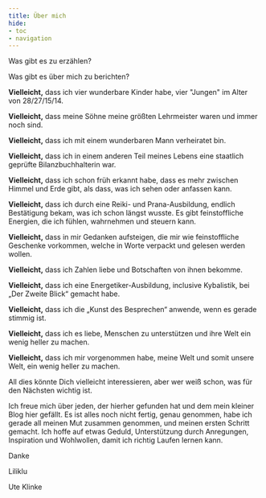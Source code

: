 ```yaml
---
title: Über mich
hide:
- toc
- navigation
---
```



Was gibt es zu erzählen?

Was gibt es über mich zu berichten?

 

**Vielleicht,** dass ich vier wunderbare Kinder habe, vier "Jungen" im Alter von 28/27/15/14.

**Vielleicht,** dass meine Söhne meine größten Lehrmeister waren und immer noch sind.

 

**Vielleicht,** dass ich mit einem wunderbaren Mann verheiratet bin.

 

**Vielleicht,** dass ich in einem anderen Teil meines Lebens eine staatlich geprüfte Bilanzbuchhalterin war.

**Vielleicht,** dass ich schon früh erkannt habe, dass es mehr zwischen Himmel und Erde gibt, als dass, was ich sehen oder anfassen kann.

**Vielleicht,** dass ich durch eine Reiki- und Prana-Ausbildung, endlich Bestätigung bekam, was ich schon längst wusste. Es gibt feinstoffliche Energien, die ich fühlen, wahrnehmen und steuern kann.

**Vielleicht,** dass in mir Gedanken aufsteigen, die mir wie feinstoffliche Geschenke vorkommen, welche in Worte verpackt und gelesen werden wollen.

**Vielleicht,** dass ich Zahlen liebe und Botschaften von ihnen bekomme.

**Vielleicht,** dass ich eine Energetiker-Ausbildung, inclusive Kybalistik, bei „Der Zweite Blick“ gemacht habe.

**Vielleicht,** dass ich die „Kunst des Besprechen“ anwende, wenn es gerade stimmig ist.

 

**Vielleicht,** dass ich es liebe, Menschen zu unterstützen und ihre Welt ein wenig heller zu machen.

 

**Vielleicht,** dass ich mir vorgenommen habe, meine Welt und somit unsere Welt, ein wenig heller zu machen.

 

All dies könnte Dich vielleicht interessieren, aber wer weiß schon, was für den Nächsten wichtig ist.

 

Ich freue mich über jeden, der hierher gefunden hat und dem mein kleiner Blog hier gefällt. Es ist alles noch nicht fertig, genau genommen, habe ich gerade all meinen Mut zusammen genommen, und meinen ersten Schritt gemacht. Ich hoffe auf etwas Geduld, Unterstützung durch Anregungen, Inspiration und Wohlwollen, damit ich richtig Laufen lernen kann.

 

Danke

Liliklu  

Ute Klinke